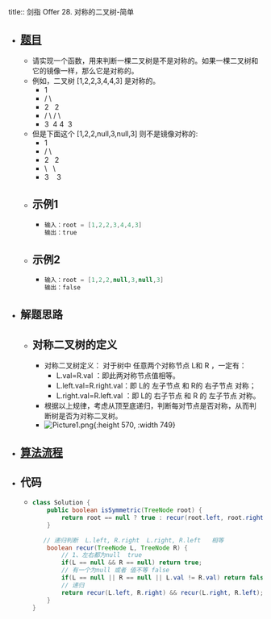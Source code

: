title:: 剑指 Offer 28. 对称的二叉树-简单

- ## [题目](https://leetcode.cn/problems/dui-cheng-de-er-cha-shu-lcof/)
	- 请实现一个函数，用来判断一棵二叉树是不是对称的。如果一棵二叉树和它的镜像一样，那么它是对称的。
	- 例如，二叉树 [1,2,2,3,4,4,3] 是对称的。
		- 1
		- / \
		- 2   2
		- / \ / \
		- 3  4 4  3
	- 但是下面这个 [1,2,2,null,3,null,3] 则不是镜像对称的:
		- 1
		- / \
		- 2   2
		- \   \
		- 3    3
	- ## 示例1
		- ```java
		  输入：root = [1,2,2,3,4,4,3]
		  输出：true
		  ```
	- ## 示例2
		- ```java
		  输入：root = [1,2,2,null,3,null,3]
		  输出：false
		  ```
- ## 解题思路
	- ## 对称二叉树的定义
		- 对称二叉树定义： 对于树中 任意两个对称节点 L和 R ，一定有：
			- L.val=R.val ：即此两对称节点值相等。
			- L.left.val=R.right.val：即 L的 左子节点 和 R的 右子节点 对称；
			- L.right.val=R.left.val ：即 L的 右子节点 和 R 的 左子节点 对称。
		- 根据以上规律，考虑从顶至底递归，判断每对节点是否对称，从而判断树是否为对称二叉树。
		- ![Picture1.png](https://pic.leetcode-cn.com/ebf894b723530a89cc9a1fe099f36c57c584d4987b080f625b33e228c0a02bec-Picture1.png){:height 570, :width 749}
- ## [算法流程](https://leetcode.cn/problems/dui-cheng-de-er-cha-shu-lcof/solutions/131626/mian-shi-ti-28-dui-cheng-de-er-cha-shu-di-gui-qing/)
- ## 代码
	- ```java
	  class Solution {
	      public boolean isSymmetric(TreeNode root) {
	          return root == null ? true : recur(root.left, root.right);
	      }
	      
	     // 递归判断  L.left, R.right  L.right, R.left   相等
	      boolean recur(TreeNode L, TreeNode R) {
	          // 1、左右都为null  true
	          if(L == null && R == null) return true;
	          // 有一个为null 或者 值不等 false
	          if(L == null || R == null || L.val != R.val) return false;
	          // 递归
	          return recur(L.left, R.right) && recur(L.right, R.left);
	      }
	  }
	  ```
